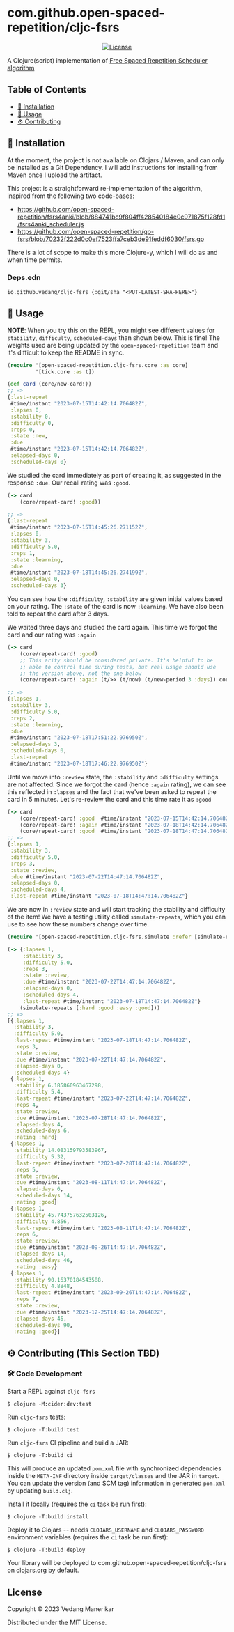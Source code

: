 # com.github.open-spaced-repetition/cljc-fsrs
<p align="center">
  <a href="https://github.com/open-spaced-repetition/cljc-fsrs/blob/main/LICENSE"><img src="https://img.shields.io/badge/license-MIT-informational" alt="License"></a>
</p>

A Clojure(script) implementation of [Free Spaced Repetition Scheduler algorithm](https://github.com/open-spaced-repetition/free-spaced-repetition-scheduler)

## Table of Contents

- [🔧 Installation](#-installation)
- [🚀 Usage](#-usage)
- [⚙️ Contributing](#️-contributing)

## 🔧 Installation

At the moment, the project is not available on Clojars / Maven, and can only be installed as a Git Dependency. I will add instructions for installing from Maven once I upload the artifact.

This project is a straightforward re-implementation of the algorithm, inspired from the following two code-bases:
- https://github.com/open-spaced-repetition/fsrs4anki/blob/884741bc9f804ff428540184e0c971875f128fd1/fsrs4anki_scheduler.js
- https://github.com/open-spaced-repetition/go-fsrs/blob/70232f222d0c0ef7523ffa7ceb3de91feddf6030/fsrs.go

There is a lot of scope to make this more Clojure-y, which I will do as and when time permits.

### Deps.edn
```edn
io.github.vedang/cljc-fsrs {:git/sha "<PUT-LATEST-SHA-HERE>"}
```

## 🚀 Usage
**NOTE**: When you try this on the REPL, you might see different values for `stability`, `difficulty`, `scheduled-days` than shown below. This is fine! The weights used are being updated by the `open-spaced-repetition` team and it's difficult to keep the README in sync.

```clojure
(require '[open-spaced-repetition.cljc-fsrs.core :as core]
         '[tick.core :as t])

(def card (core/new-card!))
;; =>
{:last-repeat
 #time/instant "2023-07-15T14:42:14.706482Z",
 :lapses 0,
 :stability 0,
 :difficulty 0,
 :reps 0,
 :state :new,
 :due
 #time/instant "2023-07-15T14:42:14.706482Z",
 :elapsed-days 0,
 :scheduled-days 0}
```

We studied the card immediately as part of creating it, as suggested in the response `:due`. Our recall rating was `:good`.

```clojure
(-> card
    (core/repeat-card! :good))

;; =>
{:last-repeat
 #time/instant "2023-07-15T14:45:26.271152Z",
 :lapses 0,
 :stability 3,
 :difficulty 5.0,
 :reps 1,
 :state :learning,
 :due
 #time/instant "2023-07-18T14:45:26.274199Z",
 :elapsed-days 0,
 :scheduled-days 3}
```

You can see how the `:difficulty`, `:stability` are given initial values based on your rating. The `:state` of the card is now `:learning`. We have also been told to repeat the card after 3 days.

We waited three days and studied the card again. This time we forgot the card and our rating was `:again`
```clojure
(-> card
    (core/repeat-card! :good)
    ;; This arity should be considered private. It's helpful to be
    ;; able to control time during tests, but real usage should use
    ;; the version above, not the one below
    (core/repeat-card! :again (t/>> (t/now) (t/new-period 3 :days)) core/default-params))

;; =>
{:lapses 1,
 :stability 3,
 :difficulty 5.0,
 :reps 2,
 :state :learning,
 :due
 #time/instant "2023-07-18T17:51:22.976950Z",
 :elapsed-days 3,
 :scheduled-days 0,
 :last-repeat
 #time/instant "2023-07-18T17:46:22.976950Z"}
```

Until we move into `:review` state, the `:stability` and `:difficulty` settings are not affected. Since we forgot the card (hence `:again` rating), we can see this reflected in `:lapses` and the fact that we've been asked to repeat the card in 5 minutes. Let's re-review the card and this time rate it as `:good`

```clojure
(-> card
    (core/repeat-card! :good  #time/instant "2023-07-15T14:42:14.706482Z" core/default-params)
    (core/repeat-card! :again #time/instant "2023-07-18T14:42:14.706482Z" core/default-params)
    (core/repeat-card! :good  #time/instant "2023-07-18T14:47:14.706482Z" core/default-params))
;; =>
{:lapses 1,
 :stability 3,
 :difficulty 5.0,
 :reps 3,
 :state :review,
 :due #time/instant "2023-07-22T14:47:14.706482Z",
 :elapsed-days 0,
 :scheduled-days 4,
 :last-repeat #time/instant "2023-07-18T14:47:14.706482Z"}
```

We are now in `:review` state and will start tracking the stability and difficulty of the item! We have a testing utility called `simulate-repeats`, which you can use to see how these numbers change over time.
```clojure
(require '[open-spaced-repetition.cljc-fsrs.simulate :refer [simulate-repeats]])

(-> {:lapses 1,
     :stability 3,
     :difficulty 5.0,
     :reps 3,
     :state :review,
     :due #time/instant "2023-07-22T14:47:14.706482Z",
     :elapsed-days 0,
     :scheduled-days 4,
     :last-repeat #time/instant "2023-07-18T14:47:14.706482Z"}
    (simulate-repeats [:hard :good :easy :good]))
;; =>
[{:lapses 1,
  :stability 3,
  :difficulty 5.0,
  :last-repeat #time/instant "2023-07-18T14:47:14.706482Z",
  :reps 3,
  :state :review,
  :due #time/instant "2023-07-22T14:47:14.706482Z",
  :elapsed-days 0,
  :scheduled-days 4}
 {:lapses 1,
  :stability 6.185860963467298,
  :difficulty 5.4,
  :last-repeat #time/instant "2023-07-22T14:47:14.706482Z",
  :reps 4,
  :state :review,
  :due #time/instant "2023-07-28T14:47:14.706482Z",
  :elapsed-days 4,
  :scheduled-days 6,
  :rating :hard}
 {:lapses 1,
  :stability 14.083159793583967,
  :difficulty 5.32,
  :last-repeat #time/instant "2023-07-28T14:47:14.706482Z",
  :reps 5,
  :state :review,
  :due #time/instant "2023-08-11T14:47:14.706482Z",
  :elapsed-days 6,
  :scheduled-days 14,
  :rating :good}
 {:lapses 1,
  :stability 45.743757632503126,
  :difficulty 4.856,
  :last-repeat #time/instant "2023-08-11T14:47:14.706482Z",
  :reps 6,
  :state :review,
  :due #time/instant "2023-09-26T14:47:14.706482Z",
  :elapsed-days 14,
  :scheduled-days 46,
  :rating :easy}
 {:lapses 1,
  :stability 90.16370184543588,
  :difficulty 4.8848,
  :last-repeat #time/instant "2023-09-26T14:47:14.706482Z",
  :reps 7,
  :state :review,
  :due #time/instant "2023-12-25T14:47:14.706482Z",
  :elapsed-days 46,
  :scheduled-days 90,
  :rating :good}]
```

## ⚙️ Contributing (This Section TBD)
### 🛠 Code Development

Start a REPL against `cljc-fsrs`

    $ clojure -M:cider:dev:test

Run `cljc-fsrs` tests:

    $ clojure -T:build test

Run `cljc-fsrs` CI pipeline and build a JAR:

    $ clojure -T:build ci

This will produce an updated `pom.xml` file with synchronized dependencies inside the `META-INF`
directory inside `target/classes` and the JAR in `target`. You can update the version (and SCM tag)
information in generated `pom.xml` by updating `build.clj`.

Install it locally (requires the `ci` task be run first):

    $ clojure -T:build install

Deploy it to Clojars -- needs `CLOJARS_USERNAME` and `CLOJARS_PASSWORD` environment
variables (requires the `ci` task be run first):

    $ clojure -T:build deploy

Your library will be deployed to com.github.open-spaced-repetition/cljc-fsrs on clojars.org by default.

## License

Copyright © 2023 Vedang Manerikar

Distributed under the MIT License.
